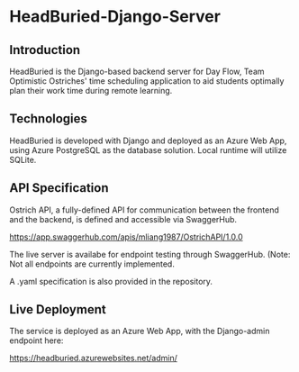 # HeadBuried-Django-Server

## Introduction

HeadBuried is the Django-based backend server for Day Flow, Team Optimistic Ostriches' time scheduling application to aid students optimally plan their work time during remote learning.

## Technologies

HeadBuried is developed with Django and deployed as an Azure Web App, using Azure PostgreSQL as the database solution.  Local runtime will utilize SQLite.

## API Specification

Ostrich API, a fully-defined API for communication between the frontend and the backend, is defined and accessible via SwaggerHub.

https://app.swaggerhub.com/apis/mliang1987/OstrichAPI/1.0.0

The live server is availabe for endpoint testing through SwaggerHub.  (Note: Not all endpoints are currently implemented.

A .yaml specification is also provided in the repository.

## Live Deployment

The service is deployed as an Azure Web App, with the Django-admin endpoint here:

https://headburied.azurewebsites.net/admin/

